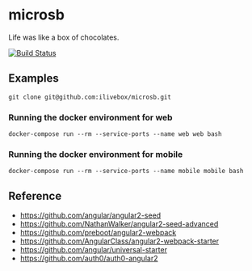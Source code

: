 # microsb
Life was like a box of chocolates.

[![Build Status](https://travis-ci.org/ilivebox/microsb.svg?branch=master)](https://travis-ci.org/ilivebox/microsb)

## Examples

`git clone git@github.com:ilivebox/microsb.git`

### Running the docker environment for web

```
docker-compose run --rm --service-ports --name web web bash
```

### Running the docker environment for mobile

```
docker-compose run --rm --service-ports --name mobile mobile bash
```

## Reference

- https://github.com/angular/angular2-seed
- https://github.com/NathanWalker/angular2-seed-advanced
- https://github.com/preboot/angular2-webpack
- https://github.com/AngularClass/angular2-webpack-starter
- https://github.com/angular/universal-starter
- https://github.com/auth0/auth0-angular2
